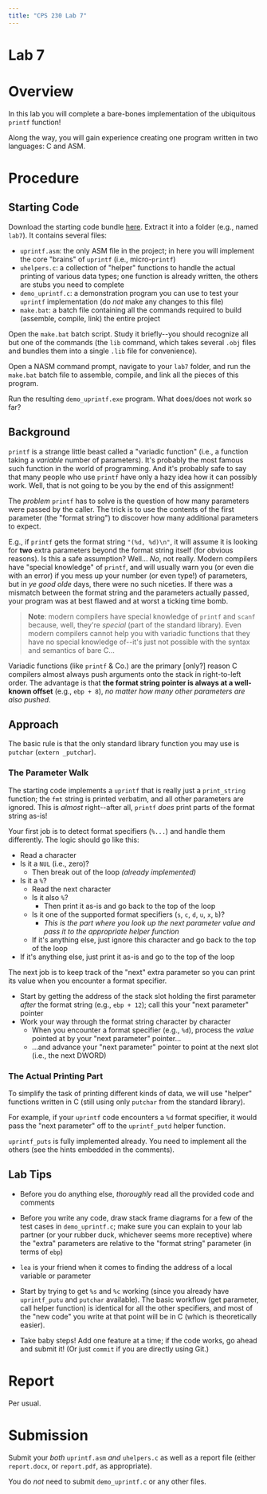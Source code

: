 ```yaml
---
title: "CPS 230 Lab 7"
---
```


# Lab 7
# Overview

In this lab you will complete a bare-bones implementation of the ubiquitous `printf` function!

Along the way, you will gain experience creating one program written in two languages: C and ASM.

# Procedure

## Starting Code

Download the starting code bundle [here](/course/bju/content/cps230/downloads/lab7_starting_code.zip).  Extract it into a folder (e.g., named `lab7`).  It contains
several files:

* `uprintf.asm`: the only ASM file in the project; in here you will implement the core "brains" of `uprintf` (i.e., micro-`printf`)
* `uhelpers.c`: a collection of "helper" functions to handle the actual printing of various data types; one function is already written, the others are stubs you need to complete
* `demo_uprintf.c`: a demonstration program you can use to test your `uprintf` implementation (do *not* make any changes to this file)
* `make.bat`: a batch file containing all the commands required to build (assemble, compile, link) the entire project

Open the `make.bat` batch script.  Study it briefly--you should recognize all but one of the commands
(the `lib` command, which takes several `.obj` files and bundles them into a single `.lib` file for convenience).

Open a NASM command prompt, navigate to your `lab7` folder, and run the `make.bat` batch file to assemble, compile, and link all the pieces of this program.

Run the resulting `demo_uprintf.exe` program.  What does/does not work so far?

## Background

`printf` is a strange little beast called a "variadic function" (i.e., a function taking a *variable* number of parameters).
It's probably the most famous such function in the world of programming.  And it's probably safe to say that many people who
use `printf` have only a hazy idea how it can possibly work.  Well, that is not going to be you by the end of this assignment!

The *problem* `printf` has to solve is the question of how many parameters were passed by the caller.  The trick is to
use the contents of the first parameter (the "format string") to discover how many additional parameters to expect.

E.g., if `printf` gets the format string `"(%d, %d)\n"`, it will assume it is looking for **two** extra parameters beyond
the format string itself (for obvious reasons).  Is this a safe assumption?  Well... *No*, not really.  Modern compilers
have "special knowledge" of `printf`, and will usually warn you (or even die with an error) if you mess up your number
(or even type!) of parameters, but in *ye good olde* days, there were no such niceties.  If there was a mismatch between
the format string and the parameters actually passed, your program was at best flawed and at worst a ticking time bomb.

> **Note**: modern compilers have special knowledge of `printf` and `scanf` because, well, they're *special* (part
> of the standard library).  Even modern compilers cannot help you with variadic functions that they have no special
> knowledge of--it's just not possible with the syntax and semantics of bare C...

Variadic functions (like `printf` & Co.) are the primary [only?] reason C compilers almost always push arguments
onto the stack in right-to-left order.  The advantage is that **the format string pointer is always at a well-known offset**
(e.g., `ebp + 8`),  *no matter how many other parameters are also pushed*.

## Approach

The basic rule is that the only standard library function you may use is `putchar` (`extern _putchar`).

### The Parameter Walk

The starting code implements a `uprintf` that is really just a `print_string` function; the `fmt` string is printed verbatim,
and all other parameters are ignored.  This is *almost* right--after all, `printf` *does* print parts of the format string as-is!

Your first job is to detect format specifiers (`%...`) and handle them differently.  The logic should go like this:

* Read a character
* Is it a `NUL` (i.e., zero)?
    * Then break out of the loop *(already implemented)*
* Is it a `%`?
    * Read the next character
    * Is it also `%`?
        * Then print it as-is and go back to the top of the loop
    * Is it one of the supported format specifiers (`s`, `c`, `d`, `u`, `x`, `b`)?
        * *This is the part where you look up the next parameter value and pass it to the appropriate helper function*
    * If it's anything else, just ignore this character and go back to the top of the loop
* If it's anything else, just print it as-is and go to the top of the loop


The next job is to keep track of the "next" extra parameter so you can print its value when you encounter a format specifier.

* Start by getting the address of the stack slot holding the first parameter *after* the format string (e.g., `ebp + 12`);
    call this your "next parameter" pointer
* Work your way through the format string character by character
    * When you encounter a format specifier (e.g., `%d`), process the *value* pointed at by your "next parameter" pointer...
    * ...and advance your "next parameter" pointer to point at the next slot (i.e., the next DWORD)


### The Actual Printing Part

To simplify the task of printing different kinds of data, we will use "helper" functions written in C (still using only `putchar` from the standard library).

For example, if your `uprintf` code encounters a `%d` format specifier, it would pass the "next parameter" off to the `uprintf_putd` helper function.

`uprintf_puts` is fully implemented already.  You need to implement all the others (see the hints embedded in the comments).


## Lab Tips

* Before you do anything else, *thoroughly* read all the provided code and comments

* Before you write any code, draw stack frame diagrams for a few of the test cases in `demo_uprintf.c`;
    make sure you can explain to your lab partner (or your rubber duck, whichever seems more receptive)
    where the "extra" parameters are relative to the "format string" parameter (in terms of `ebp`)

* `lea` is your friend when it comes to finding the address of a local variable or parameter

* Start by trying to get `%s` and `%c` working (since you already have `uprintf_putu` and `putchar` available).
    The basic workflow (get parameter, call helper function) is identical for all the other specifiers,
    and most of the "new code" you write at that point will be in C (which is theoretically easier).

* Take baby steps!  Add one feature at a time; if the code works, go ahead and submit it!  (Or just `commit` if you are directly using Git.)

# Report

Per usual.

# Submission

Submit your *both* `uprintf.asm` *and* `uhelpers.c` as well as a report file (either `report.docx`, or `report.pdf`, as appropriate).

You do *not* need to submit `demo_uprintf.c` or any other files.

